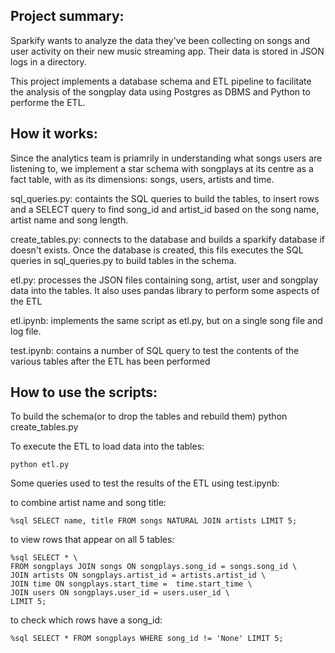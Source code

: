 Project summary:
----------------
Sparkify wants to analyze the data they've been collecting on songs and user activity on their new music streaming app. Their data is stored in JSON logs in a directory. 

This project implements a database schema and ETL pipeline to facilitate the analysis of the songplay data using Postgres as DBMS and Python to performe the ETL.

How it works:
-------------
Since the analytics team is priamrily in understanding what songs users are listening to, we implement a star schema with songplays at its centre as a fact table, with as its dimensions: songs, users, artists and time.

sql_queries.py: containts the SQL queries to build the tables, to insert rows and a SELECT query to find song_id and artist_id based on the song name, artist name and song length. 

create_tables.py: connects to the database and builds a sparkify database if doesn't exists. Once the database is created, this fils executes the SQL queries in sql_queries.py to build tables in the schema.

etl.py: processes the JSON files containing song, artist, user and songplay data into the tables. It also uses pandas library to perform some aspects of the ETL

etl.ipynb: implements the same script as etl.py, but on a single song file and log file.

test.ipynb: contains a number of SQL query to test the contents of the various tables after the ETL has been performed


How to use the scripts:
-----------------------
To build the schema(or to drop the tables and rebuild them)
python create_tables.py

To execute the ETL to load data into the tables:
```
python etl.py
```
Some queries used to test the results of the ETL using test.ipynb:

to combine artist name and song title:
```
%sql SELECT name, title FROM songs NATURAL JOIN artists LIMIT 5;
```

to view rows that appear on all 5 tables:
```
%sql SELECT * \
FROM songplays JOIN songs ON songplays.song_id = songs.song_id \
JOIN artists ON songplays.artist_id = artists.artist_id \
JOIN time ON songplays.start_time =  time.start_time \
JOIN users ON songplays.user_id = users.user_id \
LIMIT 5;
```

to check which rows have a song_id:
```
%sql SELECT * FROM songplays WHERE song_id != 'None' LIMIT 5;
```
